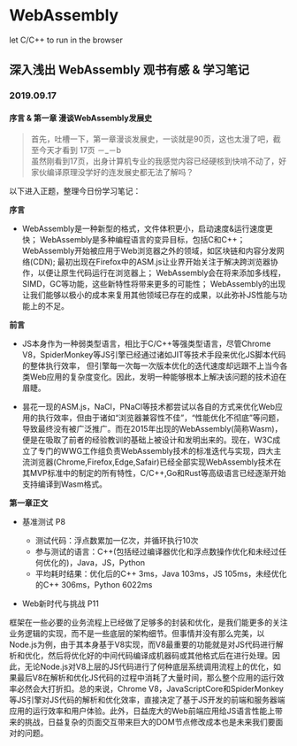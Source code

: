 # WebAssembly
let C/C++ to run in the browser


## 深入浅出 WebAssembly 观书有感 & 学习笔记

### 2019.09.17 

#### 序言 & 第一章 漫谈WebAssembly发展史    

> 首先，吐槽一下，第一章漫谈发展史，一谈就是90页，这也太漫了吧，截至今天才看到 17页 －_－b    
> 虽然刚看到17页，出身计算机专业的我感觉内容已经硬核到快啃不动了，好家伙编译原理没学好的连发展史都无法了解吗？    

以下进入正题，整理今日份学习笔记：

**序言**
- WebAssembly是一种新型的格式，文件体积更小，启动速度&运行速度更快；
WebAssembly是多种编程语言的变异目标，包括C和C++；
WebAssembly开始被应用于Web浏览器之外的领域，如区块链和内容分发网络(CDN);
最初出现在Firefox中的ASM.js让业界开始关注于解决跨浏览器协作，以便让原生代码运行在浏览器上；
WebAssembly会在将来添加多线程，SIMD，GC等功能，这些新特性将带来更多的可能性；
WebAssembly的出现让我们能够以极小的成本来复用其他领域已存在的成果，以此弥补JS性能与功能上的不足。

**前言**
- JS本身作为一种弱类型语言，相比于C/C++等强类型语言，尽管Chrome V8，SpiderMonkey等JS引擎已经通过诸如JIT等技术手段来优化JS脚本代码的整体执行效率，
但引擎每一次每一次版本优化的迭代速度却远跟不上当今各类Web应用的复杂度变化。因此，发明一种能够根本上解决该问题的技术迫在眉睫。

- 昙花一现的ASM.js，NaCl，PNaCl等技术都尝试以各自的方式来优化Web应用的执行效率，但由于诸如“浏览器兼容性不佳”，“性能优化不彻底”等问题，导致最终没有被广泛推广。而在2015年出现的WebAssembly(简称Wasm)，便是在吸取了前者的经验教训的基础上被设计和发明出来的。现在，W3C成立了专门的WWG工作组负责WebAssembly技术的标准迭代与实现，四大主流浏览器(Chrome,Firefox,Edge,Safair)已经全部实现WebAssembly技术在其MVP标准中的制定的所有特性，C/C++,Go和Rust等高级语言已经逐渐开始支持编译到Wasm格式。

**第一章正文**

- 基准测试 P8
  - 测试代码：浮点数累加一亿次，并循环执行10次
  - 参与测试的语言：C++(包括经过编译器优化和浮点数操作优化和未经过任何优化的)，Java，JS，Python
  - 平均耗时结果：优化后的C++ 3ms，Java 103ms，JS 105ms，未经优化的C++ 306ms，Python  6022ms    

- Web新时代与挑战 P11    

框架在一些必要的业务流程上已经做了足够多的封装和优化，是我们能更多的关注业务逻辑的实现，而不是一些底层的架构细节。但事情并没有那么完美，以Node.js为例，由于其本身基于V8实现，而V8最重要的功能就是对JS代码进行解析和优化，然后将优化好的中间代码编译成机器码或其他格式后在进行处理。因此，无论Node.js对V8上层的JS代码进行了何种底层系统调用流程上的优化，如果最后V8在解析和优化JS代码的过程中消耗了大量时间，那么整个应用的运行效率必然会大打折扣。总的来说，Chrome V8，JavaScriptCore和SpiderMonkey等JS引擎对JS代码的解析和优化效率，直接决定了基于JS开发的前端和服务器端应用的运行效率和用户体验。此外，日益庞大的Web前端应用给JS语言性能上带来的挑战，日益复杂的页面交互带来巨大的DOM节点修改成本也是未来我们要面对的问题。
















